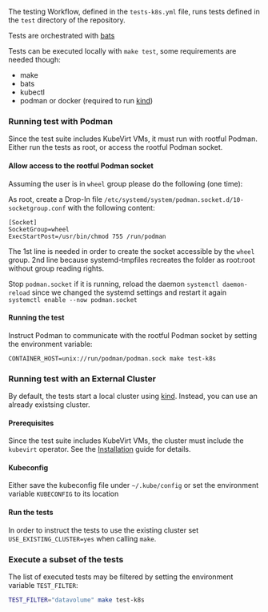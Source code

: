 The testing Workflow, defined in the `tests-k8s.yml` file, runs tests defined in the `test` directory of the repository.

Tests are orchestrated with [bats](https://bats-core.readthedocs.io/en/stable/)

Tests can be executed locally with `make test`, some requirements are needed though:

- make
- bats
- kubectl
- podman or docker (required to run [kind](https://kind.sigs.k8s.io/))

### Running test with Podman

Since the test suite includes KubeVirt VMs, it must run with rootful Podman.
Either run the tests as root, or access the rootful Podman socket.

#### Allow access to the rootful Podman socket

Assuming the user is in `wheel` group please do the following (one time):

As root, create a Drop-In file `/etc/systemd/system/podman.socket.d/10-socketgroup.conf`
with the following content:
```
[Socket]
SocketGroup=wheel
ExecStartPost=/usr/bin/chmod 755 /run/podman
```

The 1st line is needed in order to create the socket accessible by the `wheel` group.
2nd line because systemd-tmpfiles recreates the folder as root:root without group reading rights.

Stop `podman.socket` if it is running,
reload the daemon `systemctl daemon-reload` since we changed the systemd settings
and restart it again `systemctl enable --now podman.socket`

#### Running the test

Instruct Podman to communicate with the rootful Podman socket by setting the environment variable:
```
CONTAINER_HOST=unix://run/podman/podman.sock make test-k8s
```

### Running test with an External Cluster

By default, the tests start a local cluster using [kind](https://kind.sigs.k8s.io/).
Instead, you can use an already existsing cluster.

#### Prerequisites

Since the test suite includes KubeVirt VMs, the cluster must include the `kubevirt` operator.
See the [Installation](https://kubevirt.io/user-guide/cluster_admin/installation/) guide for details.

#### Kubeconfig

Either save the kubeconfig file under `~/.kube/config` or set the environment variable `KUBECONFIG` to its location

#### Run the tests

In order to instruct the tests to use the existing cluster set `USE_EXISTING_CLUSTER=yes` when calling `make`.

### Execute a subset of the tests

The list of executed tests may be filtered by setting the environment variable `TEST_FILTER`:

```bash
TEST_FILTER="datavolume" make test-k8s
```
